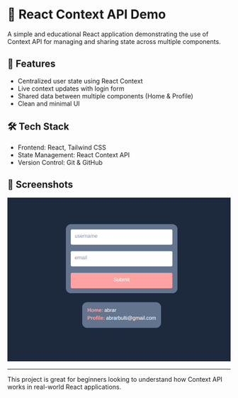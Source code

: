 # 🧠 React Context API Demo

A simple and educational React application demonstrating the use of Context API for managing and sharing state across multiple components.

## 🚀 Features

- Centralized user state using React Context
- Live context updates with login form
- Shared data between multiple components (Home & Profile)
- Clean and minimal UI

## 🛠️ Tech Stack

- Frontend: React, Tailwind CSS
- State Management: React Context API
- Version Control: Git & GitHub

## 📸 Screenshots

![Desktop Version](./src/assets/ss.png)

---

This project is great for beginners looking to understand how Context API works in real-world React applications.
